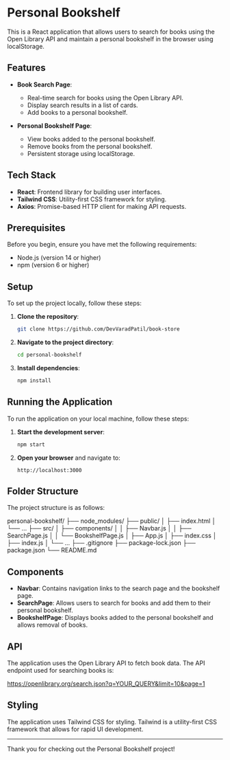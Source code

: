 # Personal Bookshelf

This is a React application that allows users to search for books using the Open Library API and maintain a personal bookshelf in the browser using localStorage.

## Features

- **Book Search Page**: 
  - Real-time search for books using the Open Library API.
  - Display search results in a list of cards.
  - Add books to a personal bookshelf.

- **Personal Bookshelf Page**:
  - View books added to the personal bookshelf.
  - Remove books from the personal bookshelf.
  - Persistent storage using localStorage.

## Tech Stack

- **React**: Frontend library for building user interfaces.
- **Tailwind CSS**: Utility-first CSS framework for styling.
- **Axios**: Promise-based HTTP client for making API requests.

## Prerequisites

Before you begin, ensure you have met the following requirements:

- Node.js (version 14 or higher)
- npm (version 6 or higher)

## Setup

To set up the project locally, follow these steps:

1. **Clone the repository**:

    ```bash
    git clone https://github.com/DevVaradPatil/book-store
    ```

2. **Navigate to the project directory**:

    ```bash
    cd personal-bookshelf
    ```

3. **Install dependencies**:

    ```bash
    npm install
    ```

## Running the Application

To run the application on your local machine, follow these steps:

1. **Start the development server**:

    ```bash
    npm start
    ```

2. **Open your browser** and navigate to:

    ```
    http://localhost:3000
    ```

## Folder Structure

The project structure is as follows:

personal-bookshelf/
├── node_modules/
├── public/
│ ├── index.html
│ └── ...
├── src/
│ ├── components/
│ │ ├── Navbar.js
│ │ ├── SearchPage.js
│ │ └── BookshelfPage.js
│ ├── App.js
│ ├── index.css
│ ├── index.js
│ └── ...
├── .gitignore
├── package-lock.json
├── package.json
└── README.md


## Components

- **Navbar**: Contains navigation links to the search page and the bookshelf page.
- **SearchPage**: Allows users to search for books and add them to their personal bookshelf.
- **BookshelfPage**: Displays books added to the personal bookshelf and allows removal of books.

## API

The application uses the Open Library API to fetch book data. The API endpoint used for searching books is:

https://openlibrary.org/search.json?q=YOUR_QUERY&limit=10&page=1


## Styling

The application uses Tailwind CSS for styling. Tailwind is a utility-first CSS framework that allows for rapid UI development.

---

Thank you for checking out the Personal Bookshelf project!
